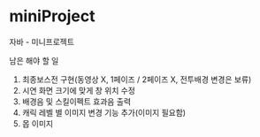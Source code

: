 # miniProject
자바 - 미니프로젝트

남은 해야 할 일
1. 최종보스전 구현(동영상 X, 1페이즈 / 2페이즈 X, 전투배경 변경은 보류)
2. 시연 화면 크기에 맞게 창 위치 수정
3. 배경음 및 스킬이펙트 효과음 출력
4. 캐릭 레벨 별 이미지 변경 기능 추가(이미지 필요함)
5. 몹 이미지 

